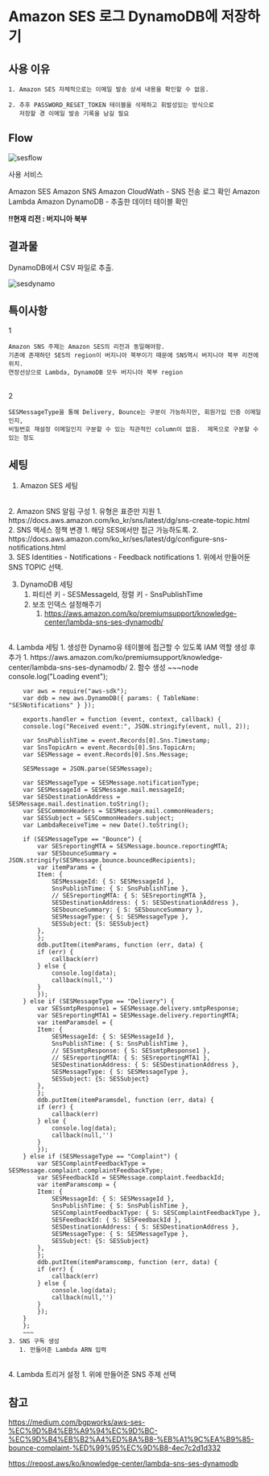 # Amazon SES 로그 DynamoDB에 저장하기 

## 사용 이유 

    1. Amazon SES 자체적으로는 이메일 발송 상세 내용을 확인할 수 없음. 

    2. 추후 PASSWORD_RESET_TOKEN 테이블을 삭제하고 휘발성있는 방식으로 
       저장할 경 이메일 발송 기록을 남길 필요

## Flow 

![sesflow](../images/AWS/sesflow.png)

사용 서비스 

Amazon SES
Amazon SNS
Amazon CloudWath - SNS 전송 로그 확인
Amazon Lambda
Amazon DynamoDB  - 추출한 데이터 테이블 확인

**!!현재 리전 : 버지니아 북부**

## 결과물

DynamoDB에서 CSV 파일로 추출.

![sesdynamo](../images/AWS/sesdynamo.png)

## 특이사항 
1  

    Amazon SNS 주제는 Amazon SES의 리전과 동일해야함. 
    기존에 존재하던 SES의 region이 버지니아 북부이기 때문에 SNS역시 버지니아 북부 리전에 위치. 
    연장선상으로 Lambda, DynamoDB 모두 버지니아 북부 region
</br>
2

    SESMessageType을 통해 Delivery, Bounce는 구분이 가능하지만, 회원가입 인증 이메일인지, 
    비밀번호 재설정 이메일인지 구분할 수 있는 직관적인 column이 없음.  제목으로 구분할 수 있는 정도

## 세팅

1. Amazon SES 세팅
</br>
2. Amazon SNS 알림 구성
   1. 유형은 표준만 지원
      1. https://docs.aws.amazon.com/ko_kr/sns/latest/dg/sns-create-topic.html
</br>
   2. SNS 액세스 정책 변경 
      1. 해당 SES에서만 접근 가능하도록.
      2. https://docs.aws.amazon.com/ko_kr/ses/latest/dg/configure-sns-notifications.html
</br>
   3. SES Identities - Notifications - Feedback notifications
      1. 위에서 만들어둔 SNS TOPIC 선택.

3. DynamoDB 세팅 
    1. 파티션 키 - SESMessageId, 정렬 키 - SnsPublishTime 
    2. 보조 인덱스 설정해주기 
       1. https://aws.amazon.com/ko/premiumsupport/knowledge-center/lambda-sns-ses-dynamodb/
</br>
4. Lambda 세팅
   1. 생성한 Dynamo유 테이블에 접근할 수 있도록 IAM 역할 생성 후 추가 
      1. https://aws.amazon.com/ko/premiumsupport/knowledge-center/lambda-sns-ses-dynamodb/
   2. 함수 생성 
        ~~~node
        console.log("Loading event");

        var aws = require("aws-sdk");
        var ddb = new aws.DynamoDB({ params: { TableName: "SESNotifications" } });

        exports.handler = function (event, context, callback) {
        console.log("Received event:", JSON.stringify(event, null, 2));

        var SnsPublishTime = event.Records[0].Sns.Timestamp;
        var SnsTopicArn = event.Records[0].Sns.TopicArn;
        var SESMessage = event.Records[0].Sns.Message;

        SESMessage = JSON.parse(SESMessage);

        var SESMessageType = SESMessage.notificationType;
        var SESMessageId = SESMessage.mail.messageId;
        var SESDestinationAddress = SESMessage.mail.destination.toString();
        var SESCommonHeaders = SESMessage.mail.commonHeaders;
        var SESSubject = SESCommonHeaders.subject;
        var LambdaReceiveTime = new Date().toString();

        if (SESMessageType == "Bounce") {
            var SESreportingMTA = SESMessage.bounce.reportingMTA;
            var SESbounceSummary = JSON.stringify(SESMessage.bounce.bouncedRecipients);
            var itemParams = {
            Item: {
                SESMessageId: { S: SESMessageId },
                SnsPublishTime: { S: SnsPublishTime },
                // SESreportingMTA: { S: SESreportingMTA },
                SESDestinationAddress: { S: SESDestinationAddress },
                SESbounceSummary: { S: SESbounceSummary },
                SESMessageType: { S: SESMessageType },
                SESSubject: {S: SESSubject}
            },
            };
            ddb.putItem(itemParams, function (err, data) {
            if (err) {
                callback(err)
            } else {
                console.log(data);
                callback(null,'')
            }
            });
        } else if (SESMessageType == "Delivery") {
            var SESsmtpResponse1 = SESMessage.delivery.smtpResponse;
            var SESreportingMTA1 = SESMessage.delivery.reportingMTA;
            var itemParamsdel = {
            Item: {
                SESMessageId: { S: SESMessageId },
                SnsPublishTime: { S: SnsPublishTime },
                // SESsmtpResponse: { S: SESsmtpResponse1 },
                // SESreportingMTA: { S: SESreportingMTA1 },
                SESDestinationAddress: { S: SESDestinationAddress },
                SESMessageType: { S: SESMessageType },
                SESSubject: {S: SESSubject}
            },
            };
            ddb.putItem(itemParamsdel, function (err, data) {
            if (err) {
                callback(err)
            } else {
                console.log(data);
                callback(null,'')
            }
            });
        } else if (SESMessageType == "Complaint") {
            var SESComplaintFeedbackType = SESMessage.complaint.complaintFeedbackType;
            var SESFeedbackId = SESMessage.complaint.feedbackId;
            var itemParamscomp = {
            Item: {
                SESMessageId: { S: SESMessageId },
                SnsPublishTime: { S: SnsPublishTime },
                SESComplaintFeedbackType: { S: SESComplaintFeedbackType },
                SESFeedbackId: { S: SESFeedbackId },
                SESDestinationAddress: { S: SESDestinationAddress },
                SESMessageType: { S: SESMessageType },
                SESSubject: {S: SESSubject}
            },
            };
            ddb.putItem(itemParamscomp, function (err, data) {
            if (err) {
                callback(err)
            } else {
                console.log(data);
                callback(null,'')
            }
            });
        }
        };
        ~~~
    3. SNS 구독 생성
       1. 만들어준 Lambda ARN 입력
</br>
    4. Lambda 트리거 설정
       1. 위에 만들어준 SNS 주제 선택 


## 참고
https://medium.com/bgpworks/aws-ses-%EC%9D%B4%EB%A9%94%EC%9D%BC-%EC%9D%B4%EB%B2%A4%ED%8A%B8-%EB%A1%9C%EA%B9%85-bounce-complaint-%ED%99%95%EC%9D%B8-4ec7c2d1d332

https://repost.aws/ko/knowledge-center/lambda-sns-ses-dynamodb